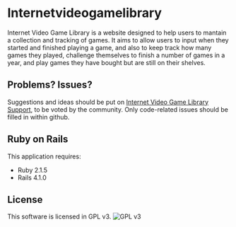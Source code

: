 Internetvideogamelibrary
================

Internet Video Game Library is a website designed to help users to mantain a collection and tracking of games. It aims to allow users to input when they started and finished playing a game, and also to keep track how many games they played, challenge themselves to finish a number of games in a year, and play games they have bought but are still on their shelves.

Problems? Issues?
-----------

Suggestions and ideas should be put on [Internet Video Game Library Support](http://ivglib.helprace.com/), to be voted by the community. Only code-related issues should be filled in within github.

Ruby on Rails
-------------

This application requires:

- Ruby 2.1.5
- Rails 4.1.0

License
-------
This software is licensed in GPL v3.
![GPL v3](http://www.gnu.org/graphics/gplv3-127x51.png)
